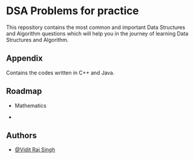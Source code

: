 
# DSA Problems for practice

This repository contains the most common and important Data Structures and Algorithm questions which will help you in the journey of learning Data Structures and Algorithm.


## Appendix

Contains the codes written in C++ and Java.


## Roadmap

- Mathematics

- 


## Authors

- [@Vidit Raj Singh](https://www.github.com/viditraj)


